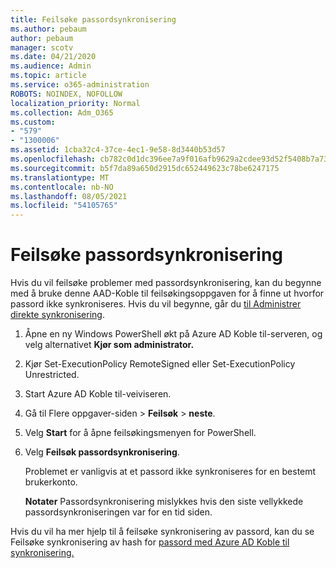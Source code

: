 ```yaml
---
title: Feilsøke passordsynkronisering
ms.author: pebaum
author: pebaum
manager: scotv
ms.date: 04/21/2020
ms.audience: Admin
ms.topic: article
ms.service: o365-administration
ROBOTS: NOINDEX, NOFOLLOW
localization_priority: Normal
ms.collection: Adm_O365
ms.custom:
- "579"
- "1300006"
ms.assetid: 1cba32c4-37ce-4ec1-9e58-8d3440b53d57
ms.openlocfilehash: cb782c0d1dc396ee7a9f016afb9629a2cdee93d52f5408b7a73e576e783ebc0a
ms.sourcegitcommit: b5f7da89a650d2915dc652449623c78be6247175
ms.translationtype: MT
ms.contentlocale: nb-NO
ms.lasthandoff: 08/05/2021
ms.locfileid: "54105765"
---
```

# <a name="troubleshoot-password-synchronization"></a>Feilsøke passordsynkronisering

Hvis du vil feilsøke problemer med passordsynkronisering, kan du begynne med å bruke denne AAD-Koble til feilsøkingsoppgaven for å finne ut hvorfor passord ikke synkroniseres. Hvis du vil begynne, går du [til Administrer direkte synkronisering](https://admin.microsoft.com/AdminPortal/Home#/dirsyncmanagement).  

1. Åpne en ny Windows PowerShell økt på Azure AD Koble til-serveren, og velg alternativet **Kjør som administrator.**

2. Kjør Set-ExecutionPolicy RemoteSigned eller Set-ExecutionPolicy Unrestricted.

3. Start Azure AD Koble til-veiviseren.

4. Gå til Flere oppgaver-siden > **Feilsøk**  >  **neste**.

5. Velg **Start** for å åpne feilsøkingsmenyen for PowerShell.

6. Velg **Feilsøk passordsynkronisering**.

    Problemet er vanligvis at et passord ikke synkroniseres for en bestemt brukerkonto.

    **Notater** Passordsynkronisering mislykkes hvis den siste vellykkede passordsynkroniseringen var for en tid siden.

Hvis du vil ha mer hjelp til å feilsøke synkronisering av passord, kan du se Feilsøke synkronisering av hash for [passord med Azure AD Koble til synkronisering.](https://docs.microsoft.com/azure/active-directory/hybrid/tshoot-connect-password-hash-synchronization)